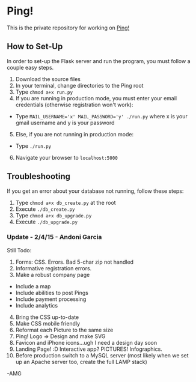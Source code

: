 # Ping!
This is the private repository for working on [Ping!](http://andonigarcia.github.io/Ping/static_websites/Website3)

## How to Set-Up
In order to set-up the Flask server and run the program, you must follow a couple easy steps.

1. Download the source files
2. In your terminal, change directories to the Ping root
3. Type `chmod a+x run.py`
4. If you are running in production mode, you must enter your email credentials (otherwise registration won't work):
  * Type `MAIL_USERNAME='x' MAIL_PASSWORD='y' ./run.py` where x is your gmail username and y is your password
5. Else, if you are not running in production mode:
  * Type `./run.py`
6. Navigate your browser to `localhost:5000`

## Troubleshooting
If you get an error about your database not running, follow these steps:

1. Type `chmod a+x db_create.py` at the root
2. Execute `./db_create.py`
3. Type `chmod a+x db_upgrade.py`
4. Execute `./db_upgrade.py`

### Update - 2/4/15 - Andoni Garcia
Still Todo:

1. Forms: CSS. Errors. Bad 5-char zip not handled
2. Informative registration errors.
3. Make a robust company page
  * Include a map
  * Include abilities to post Pings
  * Include payment processing
  * Include analytics
4. Bring the CSS up-to-date
5. Make CSS mobile friendly
6. Reformat each Picture to the same size
7. Ping! Logo => Design and make SVG
8. Favicon and iPhone icons...ugh I need a design day soon
9. Landing Page! :D Interactive app? PICTURES! Infographics.
10. Before production switch to a MySQL server (most likely when we set up an Apache server too, create the full LAMP stack)

-AMG
